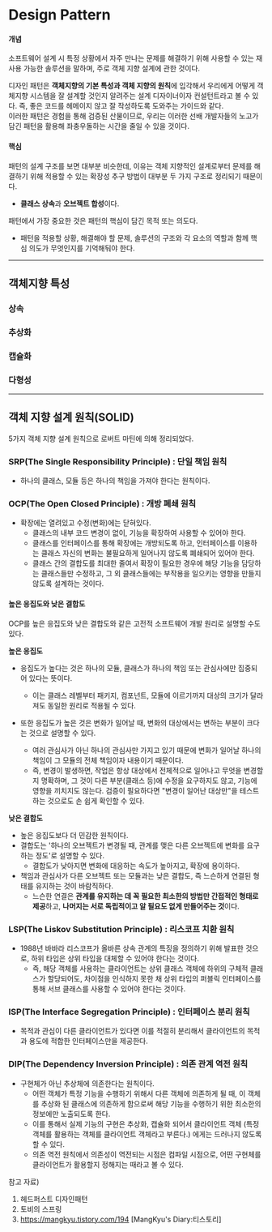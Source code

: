 # Design Pattern
#### 개념
소프트웨어 설계 시 특정 상황에서 자주 만나는 문제를 해결하기 위해 사용할 수 있는 재사용 가능한 솔루션을 말하며, 주로 객체 지향 설계에 관한 것이다.

디자인 패턴은 **객체지향의 기본 특성과 객체 지향의 원칙**에 입각해서 우리에게 어떻게 객체지향 시스템을 잘 설계할 것인지 알려주는 설계 디자이너이자 컨설턴트라고 볼 수 있다.
즉, 좋은 코드를 헤메이지 않고 잘 작성하도록 도와주는 가이드와 같다.  
이러한 패턴은 경험을 통해 검증된 산물이므로, 우리는 이러한 선배 개발자들의 노고가 담긴 패턴을 활용해 좌충우돌하는 시간을 줄일 수 있을 것이다.

#### 핵심
패턴의 설계 구조를 보면 대부분 비슷한데, 이유는 객체 지향적인 설계로부터 문제를 해결하기 위해 적용할 수 있는 확장성 추구 방법이 대부분 두 가지 구조로 정리되기 때문이다.

- **클래스 상속**과 **오브젝트 합성**이다.

패턴에서 가장 중요한 것은 패턴의 핵심이 담긴 목적 또는 의도다.

- 패턴을 적용할 상황, 해결해야 할 문제, 솔루션의 구조와 각 요소의 역할과 함께 핵심 의도가 무엇인지를 기억해둬야 한다.
---

## 객체지향 특성

### 상속

### 추상화

### 캡슐화

### 다형성
---
## 객체 지향 설계 원칙(SOLID)
5가지 객체 지향 설계 원칙으로 로버트 마틴에 의해 정리되었다.

### SRP(The Single Responsibility Principle) : 단일 책임 원칙
- 하나의 클래스, 모듈 등은 하나의 책임을 가져야 한다는 원칙이다.
 
### OCP(The Open Closed Principle) : 개방 폐쇄 원칙
- 확장에는 열려있고 수정(변화)에는 닫혀있다.
  - 클래스의 내부 코드 변경이 없이, 기능을 확장하여 사용할 수 있어야 한다.
  - 클래스를 인터페이스를 통해 확장에는 개방되도록 하고, 인터페이스를 이용하는 클래스 자신의 변화는 불필요하게 일어나지 않도록 폐쇄되어 있어야 한다.
  - 클래스 간의 결합도를 최대한 줄여서 확장이 필요한 경우에 해당 기능을 담당하는 클래스들만 수정하고, 그 외 클래스들에는 부작용을 일으키는 영향을 만들지 않도록 설계하는 것이다.

#### 높은 응집도와 낮은 결합도
OCP를 높은 응집도와 낮은 결합도와 같은 고전적 소프트웨어 개발 원리로 설명할 수도 있다.

**높은 응집도**
- 응집도가 높다는 것은 하나의 모듈, 클래스가 하나의 책임 또는 관심사에만 집중되어 있다는 뜻이다.
  - 이는 클래스 레벨부터 패키지, 컴포넌트, 모듈에 이르기까지 대상의 크기가 달라져도 동일한 원리로 적용될 수 있다.

- 또한 응집도가 높은 것은 변화가 일어날 때, 변화의 대상에서는 변하는 부분이 크다는 것으로 설명할 수 있다.
  - 여러 관심사가 아닌 하나의 관심사만 가지고 있기 때문에 변화가 일어날 하나의 책임이 그 모듈의 전체 책임이자 내용이기 때문이다. 
  - 즉, 변경이 발생하면, 작업은 항상 대상에서 전체적으로 일어나고 무엇을 변경할지 명확하며, 그 것이 다른 부분(클래스 등)에 수정을 요구하지도 않고, 기능에 영향을 끼치지도 않는다. 검증이 필요하다면 "변경이 일어난 대상만"을 테스트하는 것으로도 손 쉽게 확인할 수 있다.

**낮은 결합도**
- 높은 응집도보다 더 민감한 원칙이다.
- 결합도는 '하나의 오브젝트가 변경될 때, 관계를 맺은 다른 오브젝트에 변화를 요구하는 정도'로 설명할 수 있다.
  - 결합도가 낮아지면 변화에 대응하는 속도가 높아지고, 확장에 용이하다.
- 책임과 관심사가 다른 오브젝트 또는 모듈과는 낮은 결합도, 즉 느슨하게 연결된 형태를 유지하는 것이 바람직하다.
  - 느슨한 연결은 **관계를 유지하는 데 꼭 필요한 최소한의 방법만 간접적인 형태로 제공**하고, **나머지는 서로 독립적이고 알 필요도 없게 만들어주는 것**이다.

### LSP(The Liskov Substitution Principle) : 리스코프 치환 원칙
- 1988년 바바라 리스코프가 올바른 상속 관계의 특징을 정의하기 위해 발표한 것으로, 하위 타입은 상위 타입을 대체할 수 있어야 한다는 것이다.
  - 즉, 해당 객체를 사용하는 클라이언트는 상위 클래스 객체에 하위의 구체적 클래스가 할당되어도, 차이점을 인식하지 못한 채 상위 타입의 퍼블릭 인터페이스를 통해 서브 클래스를 사용할 수 있어야 한다는 것이다.

### ISP(The Interface Segregation Principle) : 인터페이스 분리 원칙

- 목적과 관심이 다른 클라이언트가 있다면 이를 적절히 분리해서 클라이언트의 목적과 용도에 적합한 인터페이스만을 제공한다.

### DIP(The Dependency Inversion Principle) : 의존 관계 역전 원칙
- 구현체가 아닌 추상체에 의존한다는 원칙이다.  
  - 어떤 객체가 특정 기능을 수행하기 위해서 다른 객체에 의존하게 될 때, 이 객체를 추상화 된 클래스에 의존하게 함으로써 해당 기능을 수행하기 위한 최소한의 정보에만 노출되도록 한다.
  - 이를 통해서 실제 기능의 구현은 추상화, 캡슐화 되어서 클라이언트 객체 (특정 객체를 활용하는 객체를 클라이언트 객체라고 부른다.) 에게는 드러나지 않도록 할 수 있다.
  - 의존 역전 원칙에서 의존성이 역전되는 시점은 컴파일 시점으로, 어떤 구현체를 클라이언트가 활용할지 정해지는 때라고 볼 수 있다.

참고 자료)
1. 헤드퍼스트 디자인패턴
2. 토비의 스프링
3. https://mangkyu.tistory.com/194 [MangKyu's Diary:티스토리]
